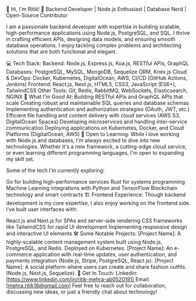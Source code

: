 👋 Hi, I'm Ritik!
🔧 Backend Developer | Node.js Enthusiast | Database Nerd | Open-Source Contributor

I am a passionate backend developer with expertise in building scalable, high-performance applications using Node.js, PostgreSQL, and SQL. I thrive in crafting efficient APIs, designing data models, and ensuring smooth database operations. I enjoy tackling complex problems and architecting solutions that are both functional and elegant.

💻 Tech Stack:
Backend: Node.js, Express.js, Koa.js, RESTful APIs, GraphQL
Databases: PostgreSQL, MySQL, MongoDB, Sequelize ORM, Knex.js
Cloud & DevOps: Docker, Kubernetes, DigitalOcean, AWS, CI/CD (GitHub Actions, Jenkins)
Frontend: React.js, Next.js, HTML5, CSS3, JavaScript (ES6+), TailwindCSS
Other Tools: Git, Redis, RabbitMQ, WebSockets, Elasticsearch, NGINX
🌟 What I'm Good At:
Building RESTful APIs and GraphQL APIs that scale
Creating robust and maintainable SQL queries and database schemas
Implementing authentication and authorization strategies (OAuth, JWT, etc.)
Efficient file handling and content delivery with cloud services (AWS S3, DigitalOcean Spaces)
Developing microservices and handling inter-service communication
Deploying applications on Kubernetes, Docker, and Cloud Platforms (DigitalOcean, AWS)
🧠 Open to Learning:
While I love working with Node.js and databases, I'm always excited to dive into new technologies. Whether it's a new framework, a cutting-edge cloud service, or even learning different programming languages, I'm open to expanding my skill set.

Some of the tech I’m currently exploring:

Go for building high-performance services
Rust for systems programming
Machine Learning integrations with Python and TensorFlow
Blockchain technology and smart contracts
🏗️ Frontend Experience:
Though backend development is my core expertise, I also enjoy working on the frontend side. I’ve built user interfaces with:

React.js and Next.js for SPAs and server-side rendering
CSS frameworks like TailwindCSS for rapid UI development
Implementing responsive design and interactive UI elements
🛠️ Some Notable Projects:
[Project Name]: A highly-scalable content management system built using Node.js, PostgreSQL, and Redis. Deployed on Kubernetes.
[Project Name]: An e-commerce application with real-time updates, user authentication, and payments integration (Node.js, Stripe, PostgreSQL, React.js).
[Project Name]: A social platform where users can create and share fashion outfits. (Node.js, Next.js, Sequelize).
💬 Get In Touch:
LinkedIn: [https://www.linkedin.com/in/ritik-mehra-ab0520191]
Email: [mehra.ritik18@gmail.com]
Feel free to reach out for collaboration, discussing new ideas, or just a friendly chat about technology!

